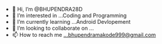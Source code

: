 - 👋 Hi, I’m @BHUPENDRA28D
- 👀 I’m interested in ...Coding and Programming
- 🌱 I’m currently learning ...Android Devlopement
- 💞️ I’m looking to collaborate on ...
- 📫 How to reach me ...bhupendramakode999@gmail.com

<!---
BHUPENDRA28D/BHUPENDRA28D is a ✨ special ✨ repository because its `README.md` (this file) appears on your GitHub profile.
You can click the Preview link to take a look at your changes.
--->
